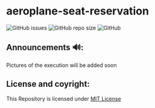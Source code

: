 # aeroplane-seat-reservation

![GitHub issues](https://img.shields.io/github/issues/voyager2005/aeroplane-seat-reservation?logo=Github&style=plastic)
![GitHub repo size](https://img.shields.io/github/repo-size/voyager2005/aeroplane-seat-reservation?logo=Github&style=plastic)
![GitHub](https://img.shields.io/github/license/voyager2005/aeroplane-seat-reservation?color=brightgreen&style=plastic)

## Announcements 🔊:
Pictures of the execution will be added soon 

## License and coyright:
This Repository is licensed under [MIT License](LICENSE)
